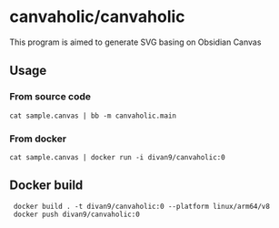 # canvaholic/canvaholic

This program is aimed to generate SVG basing on Obsidian Canvas

## Usage

### From source code

```
cat sample.canvas | bb -m canvaholic.main
```

### From docker

```
cat sample.canvas | docker run -i divan9/canvaholic:0
```

## Docker build

```
 docker build . -t divan9/canvaholic:0 --platform linux/arm64/v8
 docker push divan9/canvaholic:0
```
